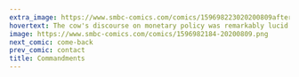 ```yaml
---
extra_image: https://www.smbc-comics.com/comics/159698223020200809after.png
hovertext: The cow's discourse on monetary policy was remarkably lucid despite all the nuance.
image: https://www.smbc-comics.com/comics/1596982184-20200809.png
next_comic: come-back
prev_comic: contact
title: Commandments
---
```



